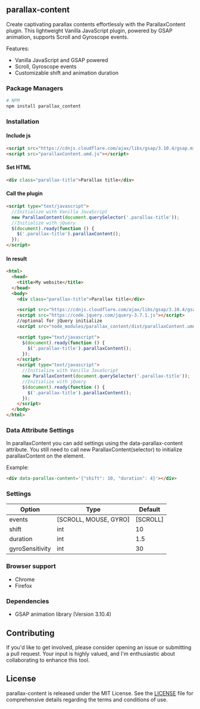 ## parallax-content

Create captivating parallax contents effortlessly with the ParallaxContent plugin. This lightweight Vanilla JavaScript plugin, powered by GSAP animation, supports Scroll and Gyroscope events.

Features:

* Vanilla JavaScript and GSAP powered
* Scroll, Gyroscope events
* Customizable shift and animation duration

### Package Managers

```sh
# NPM
npm install parallax_content
```

### Installation

#### Include js

```html
<script src="https://cdnjs.cloudflare.com/ajax/libs/gsap/3.10.4/gsap.min.js"></script>
<script src="parallaxContent.umd.js"></script>
```

#### Set HTML

```html
<div class="parallax-title">Parallax title</div>
```

#### Call the plugin

```html
<script type="text/javascript">
  //Initialize with Vanilla JavaScript
  new ParallaxContent(document.querySelector('.parallax-title'));
  //Initialize with jQuery
  $(document).ready(function () {
    $('.parallax-title').parallaxContent();
  });
</script>
```

#### In result

```html
<html>
  <head>
    <title>My website</title>
  </head>
  <body>
    <div class="parallax-title">Parallax title</div>

    <script src="https://cdnjs.cloudflare.com/ajax/libs/gsap/3.10.4/gsap.min.js"></script>
    <script src="https://code.jquery.com/jquery-3.7.1.js"></script>
    //optional for jQuery initialize
    <script src="node_modules/parallax_content/dist/parallaxContent.umd.js"></script>

    <script type="text/javascript">
      $(document).ready(function () {
        $('.parallax-title').parallaxContent();
      });
    </script>
    <script type="text/javascript">
      //Initialize with Vanilla JavaScript
      new ParallaxContent(document.querySelector('.parallax-title'));
      //Initialize with jQuery
      $(document).ready(function () {
        $('.parallax-title').parallaxContent();
      });
    </script>
  </body>
</html>
```

### Data Attribute Settings

In parallaxContent you can add settings using the data-parallax-content attribute. You still need to call
new ParallaxContent(selector)
to initialize parallaxContent on the element.

Example:

```html
<div data-parallax-content='{"shift": 10, "duration": 4}'></div>
```

### Settings

| Option          | Type  | Default            |
| --------------- | ----- | ------------------ |
| events          | [SCROLL, MOUSE, GYRO] | [SCROLL] |
| shift           | int   | 10                 |
| duration        | int   | 1.5                |
| gyroSensitivity | int   | 30                 |

### Browser support

* Chrome
* Firefox

### Dependencies

* GSAP animation library (Version 3.10.4)

## Contributing

If you'd like to get involved, please consider opening an issue or submitting a pull request. Your input is highly valued, and I'm enthusiastic about collaborating to enhance this tool.

## License

parallax-content is released under the MIT License. See the [LICENSE](LICENSE) file for comprehensive details regarding the terms and conditions of use.
